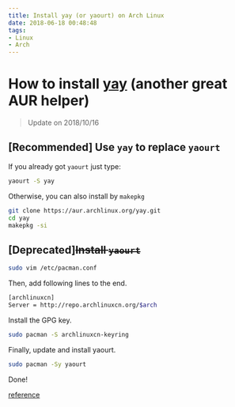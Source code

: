 ```yaml
---
title: Install yay (or yaourt) on Arch Linux
date: 2018-06-18 00:48:48
tags:
- Linux
- Arch
---
```

# How to install [yay](https://github.com/Jguer/yay) (another great AUR helper)

> Update on 2018/10/16

## **[Recommended]** Use `yay` to replace `yaourt`

If you already got `yaourt` just type:

```sh
yaourt -S yay
```

<!--more-->

Otherwise, you can also install by `makepkg`

```sh
git clone https://aur.archlinux.org/yay.git
cd yay
makepkg -si
```

## **[Deprecated]**~~Install `yaourt`~~

```sh
sudo vim /etc/pacman.conf
```

Then, add following lines to the end.

```sh
[archlinuxcn]
Server = http://repo.archlinuxcn.org/$arch
```

Install the GPG key.

```sh
sudo pacman -S archlinuxcn-keyring
```

Finally, update and install yaourt.

```sh
sudo pacman -Sy yaourt
```

Done!

[reference](https://www.archlinuxcn.org/archlinux-cn-repo-and-mirror/)